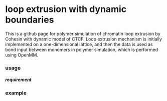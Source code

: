 # loop extrusion with dynamic boundaries

This is a github page for polymer simulation of chromatin loop extrusion by Cohesin with dynamic model of CTCF. Loop extrusion mechanism is initially implemented on a one-dimensional lattice, and then the data is used as bond input between monomers in polymer simulation, which is performed using OpenMM.

### usage

##### requirement


### example
